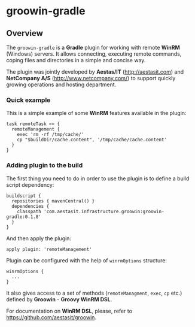 # groowin-gradle

## Overview

The `groowin-gradle` is a **Gradle** plugin for working with remote **WinRM** (Windows) servers. It allows connecting, executing 
remote commands, coping files and directories in a simple and concise way.

The plugin was jointly developed by **Aestas/IT** (http://aestasit.com) and **NetCompany A/S** (http://www.netcompany.com/) 
to support quickly growing operations and hosting department.

### Quick example

This is a simple example of some **WinRM** features available in the plugin:

    task remoteTask << {
      remoteManagement {
        exec 'rm -rf /tmp/cache/'
        cp "$buildDir/cache.content", '/tmp/cache/cache.content'        
      }
    }

### Adding plugin to the build

The first thing you need to do in order to use the plugin is to define a build script dependency:

    buildscript {
      repositories { mavenCentral() }
      dependencies {
        classpath 'com.aestasit.infrastructure.groowin:groowin-gradle:0.1.8'
      }
    }

And then apply the plugin:
    
    apply plugin: 'remoteManagement'

Plugin can be configured with the help of `winrmOptions` structure:

    winrmOptions {
      ...
    }

It also gives access to a set of methods (`remoteManagment`, `exec`, `cp` etc.) defined by **Groowin** - **Groovy WinRM DSL**. 

For documentation on **WinRM DSL**, please, refer to https://github.com/aestasit/groowin.
 

